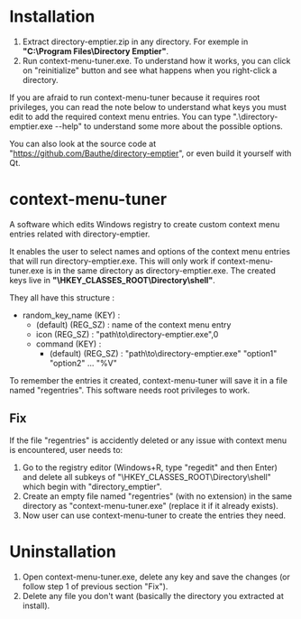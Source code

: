 # Installation

1. Extract directory-emptier.zip in any directory. For exemple in **"C:\Program Files\Directory Emptier\"**.
2. Run context-menu-tuner.exe. To understand how it works, you can click on "reinitialize" button and see what happens when you right-click a directory.

If you are afraid to run context-menu-tuner because it requires root privileges, you can read the note below to understand what keys you must edit to add the required context menu entries. You can type ".\directory-emptier.exe --help" to understand some more about the possible options.

You can also look at the source code at "https://github.com/Bauthe/directory-emptier", or even build it yourself with Qt.

# context-menu-tuner

A software which edits Windows registry to create custom context menu entries related with directory-emptier.

It enables the user to select names and options of the context menu entries that will run directory-emptier.exe. This will only work if context-menu-tuner.exe is in the same directory as directory-emptier.exe. The created keys live in **"\HKEY_CLASSES_ROOT\Directory\shell"**.

They all have this structure :

* random_key_name (KEY) :
  * (default) (REG_SZ) : name of the context menu entry
  * icon (REG_SZ) : "path\to\directory-emptier.exe",0
  * command (KEY) :
    * (default) (REG_SZ) : "path\to\directory-emptier.exe" "option1" "option2" ... "%V"
    
To remember the entries it created, context-menu-tuner will save it in a file named "regentries". This software needs root privileges to work.

## Fix

If the file "regentries" is accidently deleted or any issue with context menu is encountered, user needs to:

1. Go to the registry editor (Windows+R, type "regedit" and then Enter) and delete all subkeys of "\HKEY_CLASSES_ROOT\Directory\shell" which begin with "directory_emptier".
2. Create an empty file named "regentries" (with no extension) in the same directory as "context-menu-tuner.exe" (replace it if it already exists).
3. Now user can use context-menu-tuner to create the entries they need.

# Uninstallation

1. Open context-menu-tuner.exe, delete any key and save the changes (or follow step 1 of previous section "Fix").
2. Delete any file you don't want (basically the directory you extracted at install).
